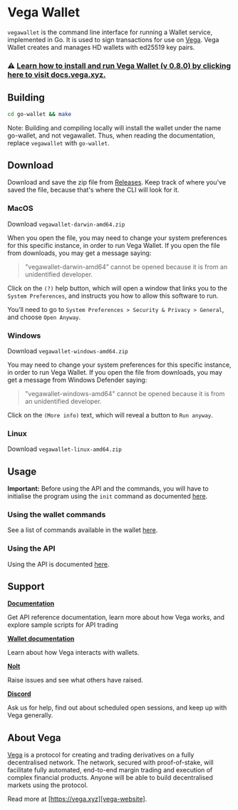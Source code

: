 # Vega Wallet

`vegawallet` is the command line interface for running a Wallet service,
implemented in Go. It is used to sign transactions for use
on [Vega](#about-vega). Vega Wallet creates and manages HD wallets with ed25519
key pairs.

### ⚠️ [Learn how to install and run Vega Wallet (v 0.8.0) by clicking here to visit docs.vega.xyz.](https://docs.fairground.vega.xyz/docs/wallet/getting-started/) 
 
## Building

```sh
cd go-wallet && make
```

Note: Building and compiling locally will install the wallet under the name
go-wallet, and not vegawallet. Thus, when reading the documentation,
replace `vegawallet` with `go-wallet`.

## Download

Download and save the zip file
from [Releases](https://github.com/vegaprotocol/go-wallet/releases). Keep track
of where you've saved the file, because that's where the CLI will look for it.

### MacOS

Download `vegawallet-darwin-amd64.zip`

When you open the file, you may need to change your system preferences for this
specific instance, in order to run Vega Wallet. If you open the file from
downloads, you may get a message saying:

> "vegawallet-darwin-amd64” cannot be opened because it is from an unidentified
> developer.

Click on the `(?)` help button, which will open a window that links you to the
`System Preferences`, and instructs you how to allow this software to run.

You’ll need to go to `System Preferences > Security & Privacy > General`, and
choose `Open Anyway`.

### Windows

Download `vegawallet-windows-amd64.zip`

You may need to change your system preferences for this specific instance, in
order to run Vega Wallet. If you open the file from downloads, you may get a
message from Windows Defender saying:

> "vegawallet-windows-amd64" cannot be opened because it is from an unidentified
> developer.

Click on the `(More info)` text, which will reveal a button to `Run anyway`.

### Linux

Download `vegawallet-linux-amd64.zip`

## Usage

**Important:** Before using the API and the commands, you will have to
initialise the program using the `init` command as
documented [here](cmd/README.md#initialise-the-program).

### Using the wallet commands

See a list of commands available in the wallet [here](cmd/README.md).

### Using the API

Using the API is documented [here](service/README.md).

## Support

**[Documentation](https://docs.fairground.vega.xyz)**

Get API reference documentation, learn more about how Vega works, and explore
sample scripts for API trading

**[Wallet documentation](https://docs.fairground.vega.xyz/docs/wallet/)**

Learn about how Vega interacts with wallets.

**[Nolt](https://vega-testnet.nolt.io/)**

Raise issues and see what others have raised.

**[Discord](https://vega.xyz/discord)**

Ask us for help, find out about scheduled open sessions, and keep up with Vega
generally.

## About Vega

[Vega][vega-website] is a protocol for creating and trading derivatives on a
fully decentralised network. The network, secured with proof-of-stake, will
facilitate fully automated, end-to-end margin trading and execution of complex
financial products. Anyone will be able to build decentralised markets using the
protocol.

Read more at [https://vega.xyz][vega-website].

[vega-website]: https://vega.xyz
